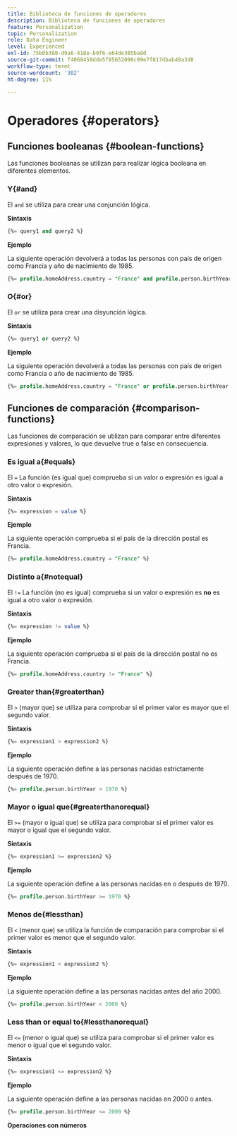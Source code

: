 ```yaml
---
title: Biblioteca de funciones de operadores
description: Biblioteca de funciones de operadores
feature: Personalization
topic: Personalization
role: Data Engineer
level: Experienced
exl-id: 75b0b380-d9a6-418e-b9f6-e64de385ba8d
source-git-commit: f4068450dde5f85652096c09e7f817dbab40a3d8
workflow-type: tm+mt
source-wordcount: '302'
ht-degree: 11%

---
```


# Operadores {#operators}

## Funciones booleanas {#boolean-functions}

Las funciones booleanas se utilizan para realizar lógica booleana en diferentes elementos.

### Y{#and}

El `and` se utiliza para crear una conjunción lógica.

**Sintaxis**

```sql
{%= query1 and query2 %}
```

**Ejemplo**

La siguiente operación devolverá a todas las personas con país de origen como Francia y año de nacimiento de 1985.

```sql
{%= profile.homeAddress.country = "France" and profile.person.birthYear = 1985 %}
```

### O{#or}

El `or` se utiliza para crear una disyunción lógica.

**Sintaxis**

```sql
{%= query1 or query2 %}
```

**Ejemplo**

La siguiente operación devolverá a todas las personas con país de origen como Francia o año de nacimiento de 1985.

```sql
{%= profile.homeAddress.country = "France" or profile.person.birthYear = 1985 %}
```

<!--
## Not{#not}

The `not` (or `!`) function is used to create a logical negation.

**Syntax**

```sql
not ({QUERY})
!({QUERY})
```

**Example**

The following operation will return all people who do not have their home country as Canada.

```sql
not (homeAddress.countryISO = "CA")
```
-->

## Funciones de comparación {#comparison-functions}

Las funciones de comparación se utilizan para comparar entre diferentes expresiones y valores, lo que devuelve true o false en consecuencia.

### Es igual a{#equals}

El `=` La función (es igual que) comprueba si un valor o expresión es igual a otro valor o expresión.

**Sintaxis**

```sql
{%= expression = value %}
```

**Ejemplo**

La siguiente operación comprueba si el país de la dirección postal es Francia.

```sql
{%= profile.homeAddress.country = "France" %}
```

### Distinto a{#notequal}

El `!=` La función (no es igual) comprueba si un valor o expresión es **no** es igual a otro valor o expresión.

**Sintaxis**

```sql
{%= expression != value %}
```

**Ejemplo**

La siguiente operación comprueba si el país de la dirección postal no es Francia.

```sql
{%= profile.homeAddress.country != "France" %}
```

### Greater than{#greaterthan}

El `>` (mayor que) se utiliza para comprobar si el primer valor es mayor que el segundo valor.

**Sintaxis**

```sql
{%= expression1 > expression2 %}
```

**Ejemplo**

La siguiente operación define a las personas nacidas estrictamente después de 1970.

```sql
{%= profile.person.birthYear > 1970 %}
```

### Mayor o igual que{#greaterthanorequal}

El `>=` (mayor o igual que) se utiliza para comprobar si el primer valor es mayor o igual que el segundo valor.

**Sintaxis**

```sql
{%= expression1 >= expression2 %}
```

**Ejemplo**

La siguiente operación define a las personas nacidas en o después de 1970.

```sql
{%= profile.person.birthYear >= 1970 %}
```

### Menos de{#lessthan}

El `<` (menor que) se utiliza la función de comparación para comprobar si el primer valor es menor que el segundo valor.

**Sintaxis**

```sql
{%= expression1 < expression2 %}
```

**Ejemplo**

La siguiente operación define a las personas nacidas antes del año 2000.

```sql
{%= profile.person.birthYear < 2000 %}
```

### Less than or equal to{#lessthanorequal}

El `<=` (menor o igual que) se utiliza para comprobar si el primer valor es menor o igual que el segundo valor.

**Sintaxis**

```sql
{%= expression1 <= expression2 %}
```

**Ejemplo**

La siguiente operación define a las personas nacidas en 2000 o antes.

```sql
{%= profile.person.birthYear <= 2000 %}
```

**Operaciones con números**

